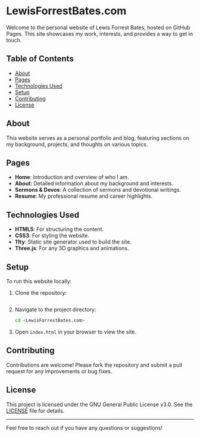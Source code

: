 # LewisForrestBates.com

Welcome to the personal website of Lewis Forrest Bates, hosted on GitHub Pages. This site showcases my work, interests, and provides a way to get in touch.

## Table of Contents

- [About](#about)
- [Pages](#pages)
- [Technologies Used](#technologies-used)
- [Setup](#setup)
- [Contributing](#contributing)
- [License](#license)

## About

This website serves as a personal portfolio and blog, featuring sections on my background, projects, and thoughts on various topics.

## Pages

- **Home**: Introduction and overview of who I am.
- **About**: Detailed information about my background and interests.
- **Sermons & Devos**: A collection of sermons and devotional writings.
- **Resume**: My professional resume and career highlights.

## Technologies Used

- **HTML5**: For structuring the content.
- **CSS3**: For styling the website.
- **11ty**: Static site generator used to build the site.
- **Three.js**: For any 3D graphics and animations.

## Setup

To run this website locally:

1. Clone the repository:
   ```bash   git clone https://github.com/LFB1937/LewisForrestBates.com.git

   ```
2. Navigate to the project directory:
   ```bash
   cd <LewisForrestBates.com>
   ```
3. Open `index.html` in your browser to view the site.

## Contributing

Contributions are welcome! Please fork the repository and submit a pull request for any improvements or bug fixes.

## License

This project is licensed under the GNU General Public License v3.0. See the [LICENSE](LICENSE) file for details.

---

Feel free to reach out if you have any questions or suggestions!
